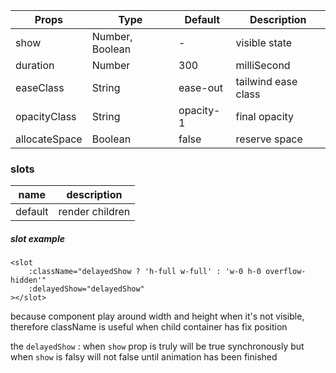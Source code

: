 | Props | Type | Default | Description |
| ------------ | ------------ | ------------ | ------------ |
| show | Number, Boolean | - | visible state |
| duration | Number | 300 | milliSecond |
| easeClass | String | ease-out | tailwind ease class |
| opacityClass | String | opacity-1 | final opacity |
| allocateSpace | Boolean | false | reserve space |


### slots
| name | description
| ------------ | ------------ |
| default | render children |

##### slot example

```vue
<slot
    :className="delayedShow ? 'h-full w-full' : 'w-0 h-0 overflow-hidden'"
    :delayedShow="delayedShow"
></slot>
```
because component play around width and height when it's not visible,
therefore className is useful when child container has fix position

the `delayedShow` : when `show` prop is truly will be true synchronously but when 
`show` is falsy will not false until animation has been finished